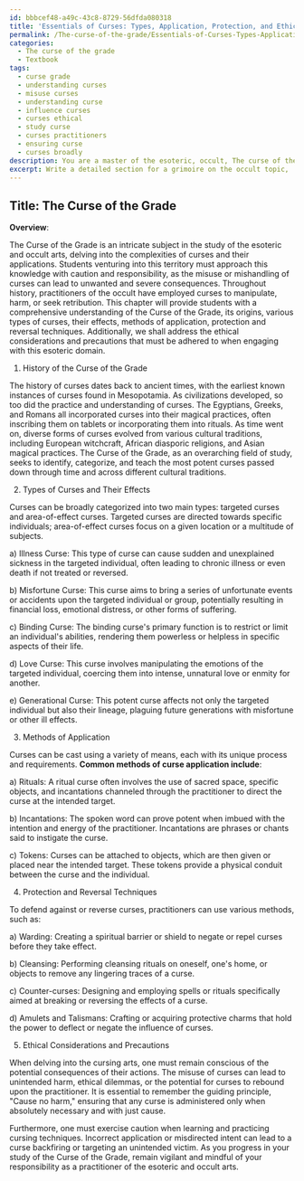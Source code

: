 ```yaml
---
id: bbbcef48-a49c-43c8-8729-56dfda080318
title: 'Essentials of Curses: Types, Application, Protection, and Ethics'
permalink: /The-curse-of-the-grade/Essentials-of-Curses-Types-Application-Protection-and-Ethics/
categories:
  - The curse of the grade
  - Textbook
tags:
  - curse grade
  - understanding curses
  - misuse curses
  - understanding curse
  - influence curses
  - curses ethical
  - study curse
  - curses practitioners
  - ensuring curse
  - curses broadly
description: You are a master of the esoteric, occult, The curse of the grade and education, you have written many textbooks on the subject in ways that provide students with rich and deep understanding of the subject. You are being asked to write textbook-like sections on a topic and you do it with full context, explainability, and reliability in accuracy to the true facts of the topic at hand, in a textbook style that a student would easily be able to learn from, in a rich, engaging, and contextual way. Always include relevant context (such as formulas and history), related concepts, and in a way that someone can gain deep insights from.
excerpt: Write a detailed section for a grimoire on the occult topic, 'The Curse of the Grade', providing students with rich knowledge and understanding of its history, types of curses, their effects, methods of application, and ways of protection or reversal. Additionally, explain the ethical considerations and precautions that must be taken when delving into this esoteric domain.
---
```


## Title: The Curse of the Grade

**Overview**:

The Curse of the Grade is an intricate subject in the study of the esoteric and occult arts, delving into the complexities of curses and their applications. Students venturing into this territory must approach this knowledge with caution and responsibility, as the misuse or mishandling of curses can lead to unwanted and severe consequences. Throughout history, practitioners of the occult have employed curses to manipulate, harm, or seek retribution. This chapter will provide students with a comprehensive understanding of the Curse of the Grade, its origins, various types of curses, their effects, methods of application, protection and reversal techniques. Additionally, we shall address the ethical considerations and precautions that must be adhered to when engaging with this esoteric domain.

1. History of the Curse of the Grade

The history of curses dates back to ancient times, with the earliest known instances of curses found in Mesopotamia. As civilizations developed, so too did the practice and understanding of curses. The Egyptians, Greeks, and Romans all incorporated curses into their magical practices, often inscribing them on tablets or incorporating them into rituals. As time went on, diverse forms of curses evolved from various cultural traditions, including European witchcraft, African diasporic religions, and Asian magical practices. The Curse of the Grade, as an overarching field of study, seeks to identify, categorize, and teach the most potent curses passed down through time and across different cultural traditions.

2. Types of Curses and Their Effects

Curses can be broadly categorized into two main types: targeted curses and area-of-effect curses. Targeted curses are directed towards specific individuals; area-of-effect curses focus on a given location or a multitude of subjects.

a) Illness Curse: This type of curse can cause sudden and unexplained sickness in the targeted individual, often leading to chronic illness or even death if not treated or reversed.

b) Misfortune Curse: This curse aims to bring a series of unfortunate events or accidents upon the targeted individual or group, potentially resulting in financial loss, emotional distress, or other forms of suffering.

c) Binding Curse: The binding curse's primary function is to restrict or limit an individual's abilities, rendering them powerless or helpless in specific aspects of their life.

d) Love Curse: This curse involves manipulating the emotions of the targeted individual, coercing them into intense, unnatural love or enmity for another.

e) Generational Curse: This potent curse affects not only the targeted individual but also their lineage, plaguing future generations with misfortune or other ill effects.

3. Methods of Application

Curses can be cast using a variety of means, each with its unique process and requirements. **Common methods of curse application include**:

a) Rituals: A ritual curse often involves the use of sacred space, specific objects, and incantations channeled through the practitioner to direct the curse at the intended target.

b) Incantations: The spoken word can prove potent when imbued with the intention and energy of the practitioner. Incantations are phrases or chants said to instigate the curse.

c) Tokens: Curses can be attached to objects, which are then given or placed near the intended target. These tokens provide a physical conduit between the curse and the individual.

4. Protection and Reversal Techniques

To defend against or reverse curses, practitioners can use various methods, such as:

a) Warding: Creating a spiritual barrier or shield to negate or repel curses before they take effect.

b) Cleansing: Performing cleansing rituals on oneself, one's home, or objects to remove any lingering traces of a curse.

c) Counter-curses: Designing and employing spells or rituals specifically aimed at breaking or reversing the effects of a curse.

d) Amulets and Talismans: Crafting or acquiring protective charms that hold the power to deflect or negate the influence of curses.

5. Ethical Considerations and Precautions

When delving into the cursing arts, one must remain conscious of the potential consequences of their actions. The misuse of curses can lead to unintended harm, ethical dilemmas, or the potential for curses to rebound upon the practitioner. It is essential to remember the guiding principle, "Cause no harm," ensuring that any curse is administered only when absolutely necessary and with just cause.

Furthermore, one must exercise caution when learning and practicing cursing techniques. Incorrect application or misdirected intent can lead to a curse backfiring or targeting an unintended victim. As you progress in your study of the Curse of the Grade, remain vigilant and mindful of your responsibility as a practitioner of the esoteric and occult arts.
